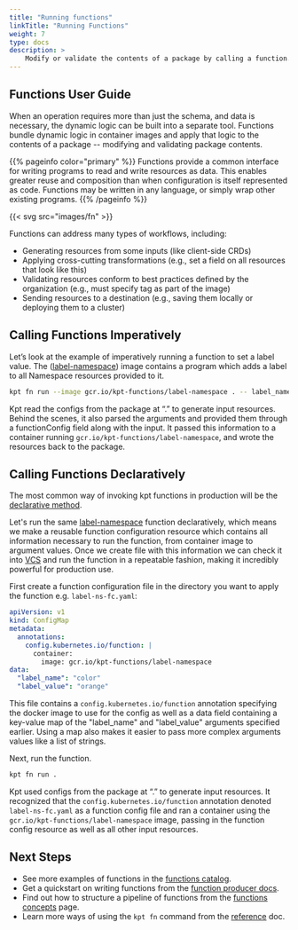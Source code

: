 ```yaml
---
title: "Running functions"
linkTitle: "Running Functions"
weight: 7
type: docs
description: >
    Modify or validate the contents of a package by calling a function.
---
```


## Functions User Guide

When an operation requires more than just the schema, and data is necessary,
the dynamic logic can be built into a separate tool.
Functions bundle dynamic logic in container images and apply that logic to the
contents of a package -- modifying and validating package contents.

{{% pageinfo color="primary" %}}
Functions provide a common interface for writing programs to read and write
resources as data. This enables greater reuse and composition than when
configuration is itself represented as code. Functions may be written in any
language, or simply wrap other existing programs.
{{% /pageinfo %}}

{{< svg src="images/fn" >}}

Functions can address many types of workflows, including:

- Generating resources from some inputs (like client-side CRDs)
- Applying cross-cutting transformations (e.g., set a field on all resources that
  look like this)
- Validating resources conform to best practices defined by the organization
  (e.g., must specify tag as part of the image)
- Sending resources to a destination (e.g., saving them locally or deploying them to a cluster)

## Calling Functions Imperatively

Let’s look at the example of imperatively running a function to set a label
value.  The ([label-namespace]) image contains a program which adds a label to all Namespace resources
provided to it.

```sh
kpt fn run --image gcr.io/kpt-functions/label-namespace . -- label_name=color label_value=orange
```

Kpt read the configs from the package at “.” to generate input resources. Behind the scenes, it also
parsed the arguments and provided them through a functionConfig field along with the input. It passed
this information to a container running `gcr.io/kpt-functions/label-namespace`, and wrote the resources
back to the package.

## Calling Functions Declaratively

The most common way of invoking kpt functions in production will be the [declarative method].

Let's run the same [label-namespace] function declaratively, which means we make a reusable function
configuration resource which contains all information necessary to run the function, from container
image to argument values. Once we create file with this information we can check it into [VCS](https://en.wikipedia.org/wiki/Version_control) and
run the function in a repeatable fashion, making it incredibly powerful for production use.

First create a function configuration file in the directory you want to apply the function
e.g. `label-ns-fc.yaml`:

```yaml
apiVersion: v1
kind: ConfigMap
metadata:
  annotations:
    config.kubernetes.io/function: |
      container:
        image: gcr.io/kpt-functions/label-namespace
data:
  "label_name": "color"
  "label_value": "orange"
```

This file contains a `config.kubernetes.io/function` annotation specifying the docker image to use for
the config as well as a data field containing a key-value map of the "label_name" and "label_value"
arguments specified earlier. Using a map also makes it easier to pass more complex arguments values like
a list of strings.

Next, run the function.

```sh
kpt fn run .
```

Kpt used configs from the package at “.” to generate input resources. It recognized that the
`config.kubernetes.io/function` annotation denoted  `label-ns-fc.yaml` as a function config file and ran
a container using the `gcr.io/kpt-functions/label-namespace` image, passing in the function config
resource as well as all other input resources.

## Next Steps

- See more examples of functions in the [functions catalog].
- Get a quickstart on writing functions from the [function producer docs].
- Find out how to structure a pipeline of functions from the [functions concepts] page.
- Learn more ways of using the `kpt fn` command from the [reference] doc.

[label-namespace]: https://github.com/GoogleContainerTools/kpt-functions-sdk/blob/master/ts/hello-world/src/label_namespace.ts
[functions catalog]: catalog/
[function producer docs]: ../../producer/functions/
[functions concepts]: ../../../concepts/functions/
[declarative method]: ../../../reference/fn/run/#declaratively-run-one-or-more-functions
[reference]: ../../../reference/fn/run/
